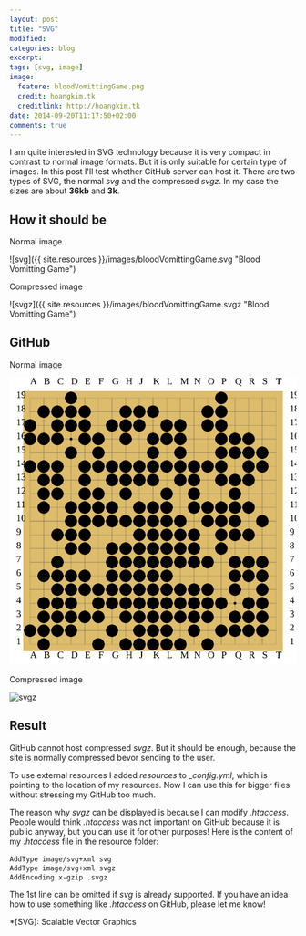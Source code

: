 ```yaml
---
layout: post
title: "SVG"
modified:
categories: blog
excerpt:
tags: [svg, image]
image: 
  feature: bloodVomittingGame.png
  credit: hoangkim.tk
  creditlink: http://hoangkim.tk
date: 2014-09-20T11:17:50+02:00
comments: true
---
```


I am quite interested in SVG technology because it is very compact in contrast to normal image formats. But it is only suitable for certain type of images. In this post I'll test whether GitHub server can host it. There are two types of SVG, the normal *svg* and the compressed *svgz*. In my case the sizes are about **36kb** and **3k**.

## How it should be

Normal image

![svg]({{ site.resources }}/images/bloodVomittingGame.svg "Blood Vomitting Game")

Compressed image

![svgz]({{ site.resources }}/images/bloodVomittingGame.svgz "Blood Vomitting Game")

## GitHub

Normal image

![svg](/images/bloodVomittingGame.svg "Blood Vomitting Game")

Compressed image

![svgz](/images/bloodVomittingGame.svgz "Blood Vomitting Game")

## Result

GitHub cannot host compressed *svgz*. But it should be enough, because the site is normally compressed bevor sending to the user. 

To use external resources I added *resources* to *_config.yml*, which is pointing to the location of my resources. Now I can use this for bigger files without stressing my GitHub too much.

The reason why *svgz* can be displayed is because I can modify *.htaccess*. People would think *.htaccess* was not important on GitHub because it is public anyway, but you can use it for other purposes! Here is the content of my *.htaccess* file in the resource folder:

~~~
AddType image/svg+xml svg
AddType image/svg+xml svgz
AddEncoding x-gzip .svgz
~~~

The 1st line can be omitted if *svg* is already supported. If you have an idea how to use something like *.htaccess* on GitHub, please let me know!

*[SVG]:	Scalable Vector Graphics